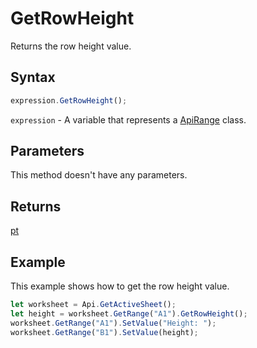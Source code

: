 # GetRowHeight

Returns the row height value.

## Syntax

```javascript
expression.GetRowHeight();
```

`expression` - A variable that represents a [ApiRange](../ApiRange.md) class.

## Parameters

This method doesn't have any parameters.

## Returns

[pt](../../Enumeration/pt.md)

## Example

This example shows how to get the row height value.

```javascript editor-
let worksheet = Api.GetActiveSheet();
let height = worksheet.GetRange("A1").GetRowHeight();
worksheet.GetRange("A1").SetValue("Height: ");
worksheet.GetRange("B1").SetValue(height);
```

